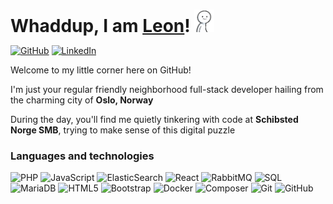 <h1 style="border: none; margin-bottom: 0;">Whaddup, I am <a href="https://github.com/LeonBerner" target="_blank">Leon</a>! <img src="./gifs/person-finger-guns.gif" width="32"></h1>

[![GitHub](https://img.shields.io/badge/-GitHub-f6f7eb?&logo=GitHub&style=plastic&logoColor=393e41)](https://github.com/LeonBerner)
[![LinkedIn](https://img.shields.io/badge/-LinkedIn-f6f7eb?&logo=LinkedIn&style=plastic&logoColor=393e41)](https://www.linkedin.com/in/leon-torgersen-berner)

Welcome to my little corner here on GitHub!

I'm just your regular friendly neighborhood full-stack developer hailing from the charming city of **Oslo, Norway**

During the day, you'll find me quietly tinkering with code at **Schibsted Norge SMB**, trying to make sense of this digital puzzle

### Languages and technologies
![PHP](https://img.shields.io/badge/-PHP-000?&logo=php&style=plastic&color=f6f7eb&logoColor=393e41)
![JavaScript](https://img.shields.io/badge/-JavaScript-000?&logo=JavaScript&style=plastic&color=f6f7eb&logoColor=393e41)
![ElasticSearch](https://img.shields.io/badge/-ElasticSearch-000?&logo=ElasticSearch&style=plastic&color=f6f7eb&logoColor=393e41)
![React](https://img.shields.io/badge/-React-000?&logo=React&style=plastic&color=f6f7eb&logoColor=393e41)
![RabbitMQ](https://img.shields.io/badge/-RabbitMQ-000?&logo=RabbitMQ&style=plastic&color=f6f7eb&logoColor=393e41)
![SQL](https://img.shields.io/badge/-SQL-000?&logo=MySQL&style=plastic&color=f6f7eb&logoColor=393e41)
![MariaDB](https://img.shields.io/badge/-MariaDB-000?&logo=mariadb&style=plastic&color=f6f7eb&logoColor=393e41)
![HTML5](https://img.shields.io/badge/-HTML5-000?&logo=html5&style=plastic&color=f6f7eb&logoColor=393e41)
![Bootstrap](https://img.shields.io/badge/-Bootstrap-000?&logo=bootstrap&style=plastic&color=f6f7eb&logoColor=393e41)
![Docker](https://img.shields.io/badge/-Docker-000?&logo=Docker&style=plastic&color=f6f7eb&logoColor=393e41)
![Composer](https://img.shields.io/badge/-Composer-000?&logo=Composer&style=plastic&color=f6f7eb&logoColor=393e41)
![Git](https://img.shields.io/badge/-Git-000?&logo=Git&style=plastic&color=f6f7eb&logoColor=393e41)
![GitHub](https://img.shields.io/badge/-GitHub-393e41?&logo=GitHub&style=plastic&color=f6f7eb&logoColor=393e41)